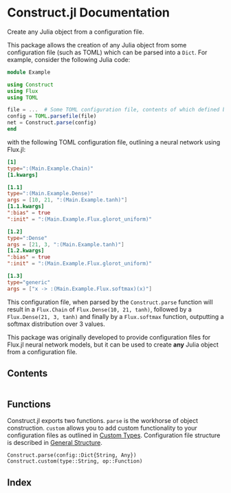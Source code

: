 # Construct.jl Documentation

Create any Julia object from a configuration file.

This package allows the creation of any Julia object from some configuration
file (such as TOML) which can be parsed into a `Dict`. For example, consider
the following Julia code:

```julia
module Example

using Construct
using Flux
using TOML

file = ...  # Some TOML configuration file, contents of which defined below
config = TOML.parsefile(file)
net = Construct.parse(config)
end
```

with the following TOML configuration file, outlining a neural network using
Flux.jl:

```TOML
[1]
type=":(Main.Example.Chain)"
[1.kwargs]

[1.1]
type=":(Main.Example.Dense)"
args = [10, 21, ":(Main.Example.tanh)"]
[1.1.kwargs]
":bias" = true
":init" = ":(Main.Example.Flux.glorot_uniform)"

[1.2]
type=":Dense"
args = [21, 3, ":(Main.Example.tanh)"]
[1.2.kwargs]
":bias" = true
":init" = ":(Main.Example.Flux.glorot_uniform)"

[1.3]
type="generic"
args = ["x -> :(Main.Example.Flux.softmax)(x)"]
```

This configuration file, when parsed by	the `Construct.parse`
function will result in a
`Flux.Chain` of `Flux.Dense(10, 21, tanh)`, followed by a `Flux.Dense(21, 3,
tanh)` and finally by a `Flux.softmax` function, outputting a softmax
distribution over 3 values.

This package was originally developed to provide configuration files for
Flux.jl neural network models, but it can be used to create **any** Julia
object from a configuration file.

## Contents

```@contents
```

## Functions

Construct.jl exports two functions. `parse` is the workhorse of object
construction. `custom` allows you to add custom functionality to your
configuration files as outlined in [Custom Types](@ref).
Configuration file structure is described in [General Structure](@ref).

```@docs
Construct.parse(config::Dict{String, Any})
Construct.custom(type::String, op::Function)

```

## Index

```@index
```
